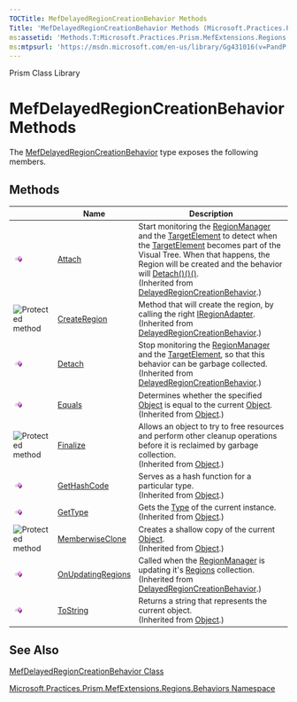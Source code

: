 ```yaml
---
TOCTitle: MefDelayedRegionCreationBehavior Methods
Title: 'MefDelayedRegionCreationBehavior Methods (Microsoft.Practices.Prism.MefExtensions.Regions.Behaviors)'
ms:assetid: 'Methods.T:Microsoft.Practices.Prism.MefExtensions.Regions.Behaviors.MefDelayedRegionCreationBehavior'
ms:mtpsurl: 'https://msdn.microsoft.com/en-us/library/Gg431016(v=PandP.50)'
---
```


Prism Class Library

MefDelayedRegionCreationBehavior Methods
========================================

The [MefDelayedRegionCreationBehavior](https://msdn.microsoft.com/library/microsoft.practices.prism.mefextensions.regions.behaviors.mefdelayedregioncreationbehavior) type exposes the following members.

Methods
-------

<span id="methodTableToggle"></span>
<table>

<thead>
<tr class="header">
<th> </th>
<th>Name</th>
<th>Description</th>
</tr>
</thead>
<tbody>
<tr class="odd">
<td><img src="images/public-method.gif" title="Public method" /></td>
<td><a href="https://msdn.microsoft.com/library/microsoft.practices.prism.regions.behaviors.delayedregioncreationbehavior.attach">Attach</a></td>
<td><div class="summary">
Start monitoring the <a href="https://msdn.microsoft.com/library/microsoft.practices.prism.regions.regionmanager">RegionManager</a> and the <a href="https://msdn.microsoft.com/library/microsoft.practices.prism.regions.behaviors.delayedregioncreationbehavior.targetelement">TargetElement</a> to detect when the <a href="https://msdn.microsoft.com/library/microsoft.practices.prism.regions.behaviors.delayedregioncreationbehavior.targetelement">TargetElement</a> becomes part of the Visual Tree. When that happens, the Region will be created and the behavior will <a href="https://msdn.microsoft.com/library/microsoft.practices.prism.regions.behaviors.delayedregioncreationbehavior.detach">Detach()()()</a>.
</div>
(Inherited from <a href="https://msdn.microsoft.com/library/microsoft.practices.prism.regions.behaviors.delayedregioncreationbehavior">DelayedRegionCreationBehavior</a>.)</td>
</tr>
<tr class="even">
<td><img src="https://msdn.microsoft.com/en-us/Gg431016.protmethod(en-us,PandP.50).gif" title="Protected method" /></td>
<td><a href="https://msdn.microsoft.com/library/microsoft.practices.prism.regions.behaviors.delayedregioncreationbehavior.createregion(system.windows.dependencyobject%2csystem.string)">CreateRegion</a></td>
<td><div class="summary">
Method that will create the region, by calling the right <a href="https://msdn.microsoft.com/library/microsoft.practices.prism.regions.iregionadapter">IRegionAdapter</a>.
</div>
(Inherited from <a href="https://msdn.microsoft.com/library/microsoft.practices.prism.regions.behaviors.delayedregioncreationbehavior">DelayedRegionCreationBehavior</a>.)</td>
</tr>
<tr class="odd">
<td><img src="images/public-method.gif" title="Public method" /></td>
<td><a href="https://msdn.microsoft.com/library/microsoft.practices.prism.regions.behaviors.delayedregioncreationbehavior.detach">Detach</a></td>
<td><div class="summary">
Stop monitoring the <a href="https://msdn.microsoft.com/library/microsoft.practices.prism.regions.regionmanager">RegionManager</a> and the <a href="https://msdn.microsoft.com/library/microsoft.practices.prism.regions.behaviors.delayedregioncreationbehavior.targetelement">TargetElement</a>, so that this behavior can be garbage collected.
</div>
(Inherited from <a href="https://msdn.microsoft.com/library/microsoft.practices.prism.regions.behaviors.delayedregioncreationbehavior">DelayedRegionCreationBehavior</a>.)</td>
</tr>
<tr class="even">
<td><img src="images/public-method.gif" title="Public method" /></td>
<td><a href="http://msdn.microsoft.com/en-us/library/bsc2ak47">Equals</a></td>
<td><div class="summary">
Determines whether the specified <a href="http://msdn.microsoft.com/en-us/library/e5kfa45b">Object</a> is equal to the current <a href="http://msdn.microsoft.com/en-us/library/e5kfa45b">Object</a>.
</div>
(Inherited from <a href="http://msdn.microsoft.com/en-us/library/e5kfa45b">Object</a>.)</td>
</tr>
<tr class="odd">
<td><img src="https://msdn.microsoft.com/en-us/Gg431016.protmethod(en-us,PandP.50).gif" title="Protected method" /></td>
<td><a href="http://msdn.microsoft.com/en-us/library/4k87zsw7">Finalize</a></td>
<td><div class="summary">
Allows an object to try to free resources and perform other cleanup operations before it is reclaimed by garbage collection.
</div>
(Inherited from <a href="http://msdn.microsoft.com/en-us/library/e5kfa45b">Object</a>.)</td>
</tr>
<tr class="even">
<td><img src="images/public-method.gif" title="Public method" /></td>
<td><a href="http://msdn.microsoft.com/en-us/library/zdee4b3y">GetHashCode</a></td>
<td><div class="summary">
Serves as a hash function for a particular type.
</div>
(Inherited from <a href="http://msdn.microsoft.com/en-us/library/e5kfa45b">Object</a>.)</td>
</tr>
<tr class="odd">
<td><img src="images/public-method.gif" title="Public method" /></td>
<td><a href="http://msdn.microsoft.com/en-us/library/dfwy45w9">GetType</a></td>
<td><div class="summary">
Gets the <a href="http://msdn.microsoft.com/en-us/library/42892f65">Type</a> of the current instance.
</div>
(Inherited from <a href="http://msdn.microsoft.com/en-us/library/e5kfa45b">Object</a>.)</td>
</tr>
<tr class="even">
<td><img src="https://msdn.microsoft.com/en-us/Gg431016.protmethod(en-us,PandP.50).gif" title="Protected method" /></td>
<td><a href="http://msdn.microsoft.com/en-us/library/57ctke0a">MemberwiseClone</a></td>
<td><div class="summary">
Creates a shallow copy of the current <a href="http://msdn.microsoft.com/en-us/library/e5kfa45b">Object</a>.
</div>
(Inherited from <a href="http://msdn.microsoft.com/en-us/library/e5kfa45b">Object</a>.)</td>
</tr>
<tr class="odd">
<td><img src="images/public-method.gif" title="Public method" /></td>
<td><a href="https://msdn.microsoft.com/library/microsoft.practices.prism.regions.behaviors.delayedregioncreationbehavior.onupdatingregions(system.object%2csystem.eventargs)">OnUpdatingRegions</a></td>
<td><div class="summary">
Called when the <a href="https://msdn.microsoft.com/library/microsoft.practices.prism.regions.regionmanager">RegionManager</a> is updating it's <a href="https://msdn.microsoft.com/library/microsoft.practices.prism.regions.regionmanager.regions">Regions</a> collection.
</div>
(Inherited from <a href="https://msdn.microsoft.com/library/microsoft.practices.prism.regions.behaviors.delayedregioncreationbehavior">DelayedRegionCreationBehavior</a>.)</td>
</tr>
<tr class="even">
<td><img src="images/public-method.gif" title="Public method" /></td>
<td><a href="http://msdn.microsoft.com/en-us/library/7bxwbwt2">ToString</a></td>
<td><div class="summary">
Returns a string that represents the current object.
</div>
(Inherited from <a href="http://msdn.microsoft.com/en-us/library/e5kfa45b">Object</a>.)</td>
</tr>
</tbody>
</table>

See Also
--------


[MefDelayedRegionCreationBehavior Class](https://msdn.microsoft.com/library/microsoft.practices.prism.mefextensions.regions.behaviors.mefdelayedregioncreationbehavior)

[Microsoft.Practices.Prism.MefExtensions.Regions.Behaviors Namespace](https://msdn.microsoft.com/library/microsoft.practices.prism.mefextensions.regions.behaviors)
